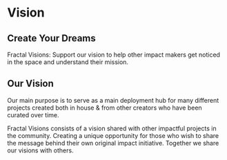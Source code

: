 # Vision

## Create Your Dreams
Fractal Visions: Support our vision to help other impact makers get noticed in the space and understand their mission.

## Our Vision
Our main purpose is to serve as a main deployment hub for many different projects created both in house & from other creators who have been curated over time.

Fractal Visions consists of a vision shared with other impactful projects in the community.
Creating a unique opportunity for those who wish to share the message behind their own original impact initiative. Together we share our visions with others.
